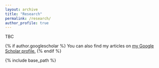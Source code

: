 ```yaml
---
layout: archive
title: "Research"
permalink: /research/
author_profile: true
---
```



TBC

<!-- Summary: I examine whether mispricing drives investors to consume accounting information. I find that mutual fund flow-induced mispricing increases the consumption of accounting information, especially among sophisticated investors. In addition, I find that information consumption following mutual fund fire sales predicts both the extent to which prices return to pre-fire sale levels as well as the speed of return reversals. These findings suggest that mispricing increases the demand for fundamental information contained in accounting reports and highlight the role of accounting information in the path of price discovery for mispriced firms. -->

<!-- *Available upon request* -->
<!-- 
<a href="https://drive.google.com/file/d/1PRcn4yPFmbgGK4WDT11AgoF1TSsQNvfK/view?usp=sharing" target="_blank">View in Browser</a> -->

<!-- [Download]() -->


<!-- [View in Browser](https://drive.google.com/file/d/1FP1Nj2xefm-u8ycFux1_6bbDXm2ay3Du/view?usp=sharing) -->

<!-- [Download]() -->

<!-- [View in Browser](https://drive.google.com/file/d/1ztHCUw9Ij-dA_w6ZtKoZMgB8hscF9759/view?usp=sharing) -->

<!-- [Download]() -->

<!-- ### Future Work

Some topics that I hope to explore in the future include the role of corporate disclosures in managing climate and sustainability efforts as well as the use of accounting information by less traditional stakeholders such as consumers and employees. I am very interested in the risks posed by climate change as well as the movement towards sustainability and inclusion. Given the increasing supply and access of accounting information as well as the rapidly evolving regulatory and disclosure landscape with respect to climate goals, I feel that research on these topics is compelling and has the potential to answer questions of economic significance. -->

{% if author.googlescholar %}
  You can also find my articles on <u><a href="{{author.googlescholar}}">my Google Scholar profile</a>.</u>
{% endif %}

{% include base_path %}

<!-- {% for post in site.publications reversed %}
  {% include archive-single.html %}
{% endfor %} -->
